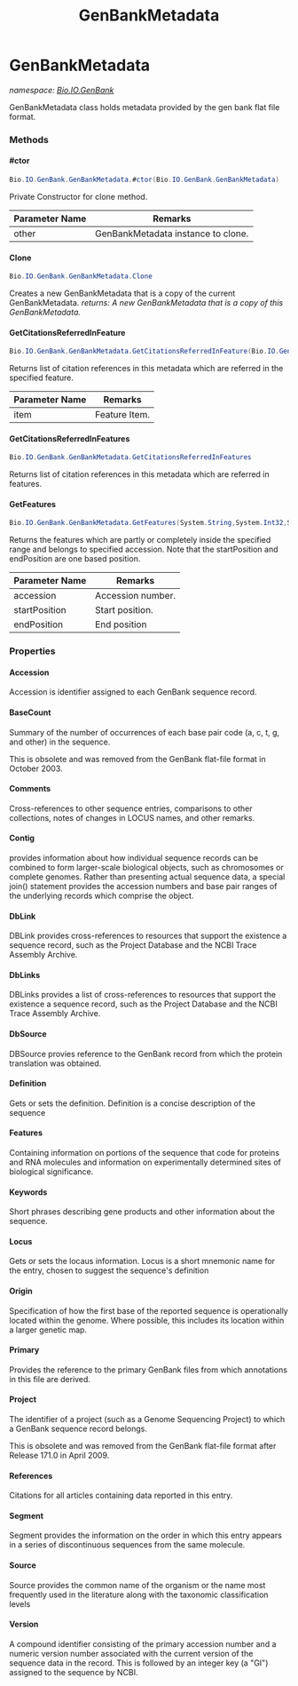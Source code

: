 ﻿---
title: GenBankMetadata
---

# GenBankMetadata
_namespace: [Bio.IO.GenBank](N-Bio.IO.GenBank.html)_

GenBankMetadata class holds metadata provided 
 by the gen bank flat file format.

### Methods

#### #ctor
```csharp
Bio.IO.GenBank.GenBankMetadata.#ctor(Bio.IO.GenBank.GenBankMetadata)
```
Private Constructor for clone method.

|Parameter Name|Remarks|
|--------------|-------|
|other|GenBankMetadata instance to clone.|


#### Clone
```csharp
Bio.IO.GenBank.GenBankMetadata.Clone
```
Creates a new GenBankMetadata that is a copy of the current GenBankMetadata.
_returns: A new GenBankMetadata that is a copy of this GenBankMetadata._

#### GetCitationsReferredInFeature
```csharp
Bio.IO.GenBank.GenBankMetadata.GetCitationsReferredInFeature(Bio.IO.GenBank.FeatureItem)
```
Returns list of citation references in this metadata which are referred in the specified feature.

|Parameter Name|Remarks|
|--------------|-------|
|item|Feature Item.|


#### GetCitationsReferredInFeatures
```csharp
Bio.IO.GenBank.GenBankMetadata.GetCitationsReferredInFeatures
```
Returns list of citation references in this metadata which are referred in features.

#### GetFeatures
```csharp
Bio.IO.GenBank.GenBankMetadata.GetFeatures(System.String,System.Int32,System.Int32)
```
Returns the features which are partly or completely inside the specified range 
 and belongs to specified accession.
 Note that the startPosition and endPosition are one based position.

|Parameter Name|Remarks|
|--------------|-------|
|accession|Accession number.|
|startPosition|Start position.|
|endPosition|End position|




### Properties

#### Accession
Accession is identifier assigned to each GenBank sequence record.
#### BaseCount
Summary of the number of occurrences of each base pair code 
 (a, c, t, g, and other) in the sequence.
 
 This is obsolete and was removed from the GenBank flat-file 
 format in October 2003.
#### Comments
Cross-references to other sequence entries, comparisons to
 other collections, notes of changes in LOCUS names, and other remarks.
#### Contig
provides information about how individual sequence records can be 
 combined to form larger-scale biological objects, such as chromosomes 
 or complete genomes. Rather than presenting actual sequence data, a 
 special join() statement provides the accession numbers and base pair 
 ranges of the underlying records which comprise the object.
#### DbLink
DBLink provides cross-references to resources that support the existence 
 a sequence record, such as the Project Database and the NCBI 
 Trace Assembly Archive.
#### DbLinks
DBLinks provides a list of cross-references to resources that support the existence 
 a sequence record, such as the Project Database and the NCBI 
 Trace Assembly Archive.
#### DbSource
DBSource provies reference to the GenBank record from which the protein 
 translation was obtained.
#### Definition
Gets or sets the definition.
 Definition is a concise description of the sequence
#### Features
Containing information on portions of the sequence that code for 
 proteins and RNA molecules and information on experimentally determined 
 sites of biological significance.
#### Keywords
Short phrases describing gene products and other information about the sequence.
#### Locus
Gets or sets the locaus information.
 Locus is a short mnemonic name for the entry, chosen to suggest the
 sequence's definition
#### Origin
Specification of how the first base of the reported sequence is 
 operationally located within the genome. Where possible, this 
 includes its location within a larger genetic map.
#### Primary
Provides the reference to the primary GenBank files from which annotations 
 in this file are derived.
#### Project
The identifier of a project (such as a Genome Sequencing Project) 
 to which a GenBank sequence record belongs.
 
 This is obsolete and was removed from the GenBank flat-file format 
 after Release 171.0 in April 2009.
#### References
Citations for all articles containing data reported in this entry.
#### Segment
Segment provides the information on the order in which this entry appears in a
 series of discontinuous sequences from the same molecule.
#### Source
Source provides the common name of the organism or the name most frequently used
 in the literature along with the taxonomic classification levels
#### Version
A compound identifier consisting of the primary accession number and 
 a numeric version number associated with the current version of the 
 sequence data in the record. This is followed by an integer key 
 (a "GI") assigned to the sequence by NCBI.

